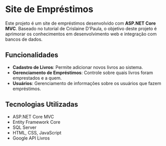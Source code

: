 # Site de Empréstimos

Este projeto é um site de empréstimos desenvolvido com **ASP.NET Core MVC**. Baseado no tutorial de Crislaine D'Paula, o objetivo deste projeto é aprimorar os conhecimentos em desenvolvimento web e integração com bancos de dados.

## Funcionalidades

- **Cadastro de Livros**: Permite adicionar novos livros ao sistema.
- **Gerenciamento de Empréstimos**: Controle sobre quais livros foram emprestados e a quem.
- **Usuários**: Gerenciamento de informações sobre os usuários que fazem empréstimos.

## Tecnologias Utilizadas

- ASP.NET Core MVC
- Entity Framework Core
- SQL Server
- HTML, CSS, JavaScript
- Google API Livros
